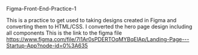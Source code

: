 Figma-Front-End-Practice-1

This is a practice to get used to taking designs created in Figma and converting them to HTML/CSS. I converted the hero page design including all components This is the link to the figma file https://www.figma.com/file/7l1Ar0sPDERTOqMYBqElAp/Landing-Page---Startup-App?node-id=0%3A635

